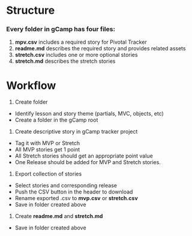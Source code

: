  # Structure

### Every folder in gCamp has four files:
1. **mpv.csv** includes a required story for Pivotal Tracker
1. **readme.md** describes the required story and provides related assets
1. **stretch.csv** includes one or more optional stories
1. **stretch.md** describes the stretch stories

# Workflow
1. Create folder
  - Identify lesson and story theme (partials, MVC, objects, etc)
  - Create a folder in the gCamp root
1. Create descriptive story in gCamp tracker project
  - Tag it with MVP or Stretch
  - All MVP stories get 1 point
  - All Stretch stories should get an appropriate point value
  - One Release should be added for MVP and Stretch stories.
1. Export collection of stories
  - Select stories and corresponding release
  - Push the CSV button in the header to download
  - Rename exported .csv to **mvp.csv** or **stretch.csv**
  - Save in folder created above
1. Create **readme.md** and **stretch.md**
  - Save in folder created above
